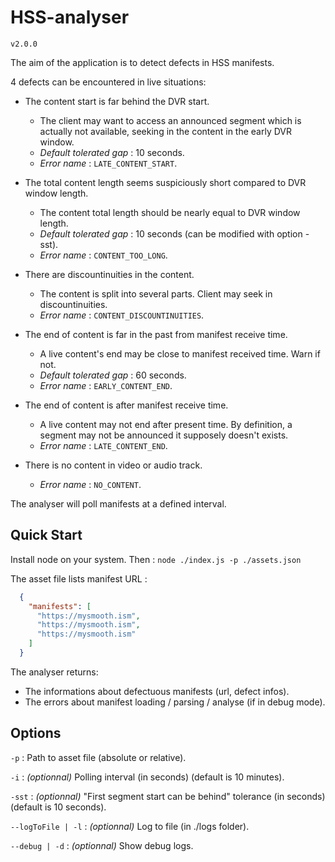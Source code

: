 # HSS-analyser

``v2.0.0``

The aim of the application is to detect defects in HSS manifests.

4 defects can be encountered in live situations:
- The content start is far behind the DVR start.
  - The client may want to access an announced segment which is actually not available, seeking in the content
  in the early DVR window.
  - _Default tolerated gap_ : 10 seconds.
  - _Error name_ : `LATE_CONTENT_START`.

- The total content length seems suspiciously short compared to DVR window length.
  - The content total length should be nearly equal to DVR window length.
  - _Default tolerated gap_ : 10 seconds (can be modified with option -sst).
  - _Error name_ : `CONTENT_TOO_LONG`.

- There are discountinuities in the content.
  - The content is split into several parts. Client may seek in discountinuities.
  - _Error name_ : `CONTENT_DISCOUNTINUITIES`.

- The end of content is far in the past from manifest receive time.
  - A live content's end may be close to manifest received time. Warn if not.
  - _Default tolerated gap_ : 60 seconds.
  - _Error name_ : `EARLY_CONTENT_END`.

- The end of content is after manifest receive time.
  - A live content may not end after present time. By definition, a segment may not be
  announced it supposely doesn't exists.
  - _Error name_ : `LATE_CONTENT_END`.

- There is no content in video or audio track.
  - _Error name_ : `NO_CONTENT`.

The analyser will poll manifests at a defined interval.

## Quick Start

Install node on your system. Then :
``node ./index.js -p ./assets.json``

The asset file lists manifest URL :
```json
  {
    "manifests": [
      "https://mysmooth.ism",
      "https://mysmooth.ism",
      "https://mysmooth.ism"
    ]   
  }
```

The analyser returns:
- The informations about defectuous manifests (url, defect infos).
- The errors about manifest loading / parsing / analyse (if in debug mode).

## Options

``-p`` : Path to asset file (absolute or relative).

``-i`` : _(optionnal)_ Polling interval (in seconds) (default is 10 minutes).

``-sst`` : _(optionnal)_ "First segment start can be behind" tolerance (in seconds) (default is 10 seconds).

``--logToFile | -l`` : _(optionnal)_ Log to file (in ./logs folder).

``--debug | -d`` : _(optionnal)_ Show debug logs.
